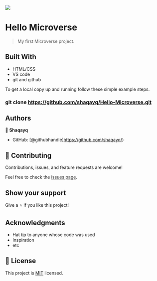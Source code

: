 ![](https://img.shields.io/badge/Microverse-blueviolet)

# Hello Microverse

> My first Microverse project.

## Built With

- HTML/CSS
- VS code
- git and github

To get a local copy up and running follow these simple example steps.

### git clone https://github.com/shaqayq/Hello-Microverse.git

## Authors

👤 **Shaqayq**

- GitHub: [@githubhandle]https://github.com/shaqayq/)

## 🤝 Contributing

Contributions, issues, and feature requests are welcome!

Feel free to check the [issues page](../../issues/).

## Show your support

Give a ⭐️ if you like this project!

## Acknowledgments

- Hat tip to anyone whose code was used
- Inspiration
- etc

## 📝 License

This project is [MIT](./MIT.md) licensed.
